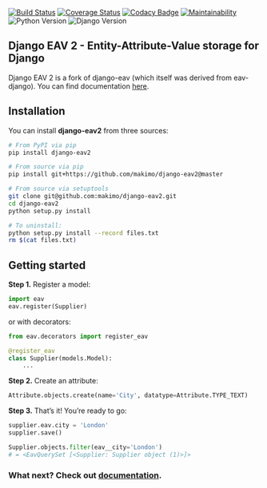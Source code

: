
[![Build Status](https://travis-ci.org/makimo/django-eav2.svg?branch=master)](https://travis-ci.org/makimo/django-eav2)
[![Coverage Status](https://coveralls.io/repos/github/makimo/django-eav2/badge.svg?branch=master)](https://coveralls.io/github/makimo/django-eav2?branch=master)
[![Codacy Badge](https://api.codacy.com/project/badge/Grade/159540d899bd41bb860f0ce996427e1f)](https://www.codacy.com/app/IwoHerka/django-eav2?utm_source=github.com&amp;utm_medium=referral&amp;utm_content=makimo/django-eav2&amp;utm_campaign=Badge_Grade)
[![Maintainability](https://api.codeclimate.com/v1/badges/b90eacf7a90db4b58f13/maintainability)](https://codeclimate.com/github/makimo/django-eav2/maintainability)
![Python Version](https://img.shields.io/badge/Python-2.7,%203.5,%203.6,%203.7dev-blue.svg)
![Django Version](https://img.shields.io/badge/Django-1.11,%202.0,%20tip-green.svg)

## Django EAV 2 - Entity-Attribute-Value storage for Django

Django EAV 2 is a fork of django-eav (which itself was derived from eav-django). 
You can find documentation <a href="https://django-eav-2.readthedocs.io/en/improvement-docs/">here</a>.

## Installation
You can install **django-eav2** from three sources:
```bash
# From PyPI via pip
pip install django-eav2

# From source via pip
pip install git+https://github.com/makimo/django-eav2@master

# From source via setuptools
git clone git@github.com:makimo/django-eav2.git
cd django-eav2
python setup.py install

# To uninstall:
python setup.py install --record files.txt
rm $(cat files.txt)
```

## Getting started

**Step 1.** Register a model:

```python
import eav
eav.register(Supplier)
```

or with decorators:

```python
from eav.decorators import register_eav

@register_eav
class Supplier(models.Model):
    ...
```

**Step 2.** Create an attribute:

```python
Attribute.objects.create(name='City', datatype=Attribute.TYPE_TEXT)
```

**Step 3.** That’s it! You’re ready to go:

```python
supplier.eav.city = 'London'
supplier.save()

Supplier.objects.filter(eav__city='London')
# = <EavQuerySet [<Supplier: Supplier object (1)>]>
```

### What next? Check out <a href="https://django-eav-2.readthedocs.io/en/improvement-docs/">documentation</a>.
